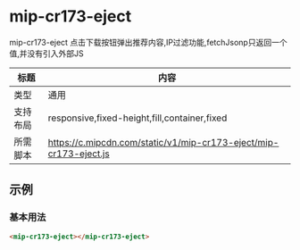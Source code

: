# mip-cr173-eject

mip-cr173-eject 点击下载按钮弹出推荐内容,IP过滤功能,fetchJsonp只返回一个值,并没有引入外部JS

标题|内容
----|----
类型|通用
支持布局|responsive,fixed-height,fill,container,fixed
所需脚本|https://c.mipcdn.com/static/v1/mip-cr173-eject/mip-cr173-eject.js

## 示例

### 基本用法
```html
<mip-cr173-eject></mip-cr173-eject>
```




